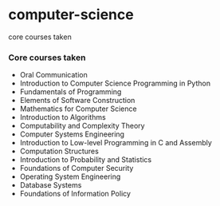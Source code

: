 # computer-science
core courses taken

### Core courses taken

- Oral Communication
- Introduction to Computer Science Programming in Python
- Fundamentals of Programming
- Elements of Software Construction
- Mathematics for Computer Science
- Introduction to Algorithms
- Computability and Complexity Theory
- Computer Systems Engineering
- Introduction to Low-level Programming in C and Assembly
- Computation Structures
- Introduction to Probability and Statistics
- Foundations of Computer Security
- Operating System Engineering
- Database Systems
- Foundations of Information Policy


